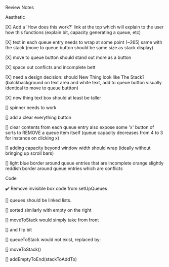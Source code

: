 Review Notes

Aesthetic

[X] Add a 'How does this work?' link at the top which will explain to the user how this functions (explain bit, capacity generating a queue, etc)

[X] text in each queue entry needs to wrap at some point (~265)
same with the stack (move to queue button should be same size as stack display)

[X] move to queue button should stand out more as a button

[X] space out conflicts and incomplete bett

[X] need a design decision: should New Thing look like The Stack?
(balckbackground on text area and white text, add to queue button visually identical
to move to queue buttton)

[X] new thing text box should at least be taller

[] spinner needs to work

[] add a clear everything button

[] clear contents from each queue entry
also expose some 'x' button of sorts to REMOVE a queue item itself
(queue capacity decreases from 4 to 3 for instance on clicking x)

[] adding capacity beyond window width should wrap 
(ideally without bringing up scroll bars)

[] light blue border around queue entries that are incomplete
orange slightly reddish border around queue entries which are conflicts

Code

✔️ Remove invisible box code from setUpQueues

[] queues should be linked lists.

[] sorted similarly with empty on the right

[] moveToStack would simply take from front

[] and flip bit

[] queueToStack would not exist, replaced by:

 [] moveToStack()

 [] addEmptyToEnd(stackToAddTo)


 